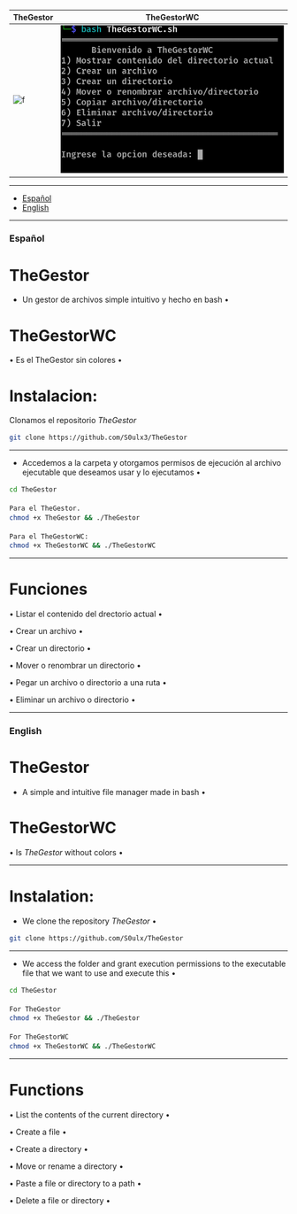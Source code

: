 | TheGestor | TheGestorWC	|
| ------------  | ------------ |
|![f]()|![f](https://github.com/S0ulx3/TheGestor/blob/main/TheGestorWC.png)

---------------------------------------------------------------------

- [Español](#español)
- [English](#english)

---------------------------------------------------------------------

### Español
# TheGestor 

- Un gestor de archivos simple intuitivo y hecho en bash •

# TheGestorWC

• Es el TheGestor sin colores •

# Instalacion:

Clonamos el repositorio *TheGestor* 

```bash
git clone https://github.com/S0ulx3/TheGestor
```

--------------------------------------------------------------------------------------------------------------------
- Accedemos a la carpeta y otorgamos permisos de ejecución al archivo ejecutable que deseamos usar y lo ejecutamos •
```bash
cd TheGestor

Para el TheGestor.
chmod +x TheGestor && ./TheGestor

Para el TheGestorWC:
chmod +x TheGestorWC && ./TheGestorWC
```
--------------------------------------------------------------------------------------------------------------------
# Funciones

• Listar el contenido del drectorio actual •

• Crear un archivo •

• Crear un directorio •

• Mover o renombrar un directorio •

• Pegar un archivo o directorio a una ruta •

• Eliminar un archivo o directorio •

--------------------------------------------------------

### English
# TheGestor
- A simple and intuitive file manager made in bash •

# TheGestorWC

• Is *TheGestor* without colors •

---------------------------------------------

# Instalation:
- We clone the repository *TheGestor* •
```bash
git clone https://github.com/S0ulx/TheGestor
```
---------------------------------------------
- We access the folder and grant execution permissions to the executable file that we want to use and execute this •
```bash
cd TheGestor

For TheGestor
chmod +x TheGestor && ./TheGestor

For TheGestorWC
chmod +x TheGestorWC && ./TheGestorWC
```
---------------------------------------------
# Functions

• List the contents of the current directory •

• Create a file •

• Create a directory •

• Move or rename a directory •

• Paste a file or directory to a path •

• Delete a file or directory •
